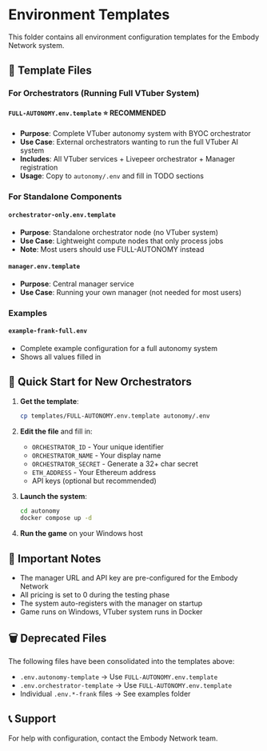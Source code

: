# Environment Templates

This folder contains all environment configuration templates for the Embody Network system.

## 📁 Template Files

### For Orchestrators (Running Full VTuber System)

#### **`FULL-AUTONOMY.env.template`** ⭐ RECOMMENDED
- **Purpose**: Complete VTuber autonomy system with BYOC orchestrator
- **Use Case**: External orchestrators wanting to run the full VTuber AI system
- **Includes**: All VTuber services + Livepeer orchestrator + Manager registration
- **Usage**: Copy to `autonomy/.env` and fill in TODO sections

### For Standalone Components

#### `orchestrator-only.env.template`
- **Purpose**: Standalone orchestrator node (no VTuber system)
- **Use Case**: Lightweight compute nodes that only process jobs
- **Note**: Most users should use FULL-AUTONOMY instead

#### `manager.env.template`
- **Purpose**: Central manager service
- **Use Case**: Running your own manager (not needed for most users)

### Examples

#### `example-frank-full.env`
- Complete example configuration for a full autonomy system
- Shows all values filled in

## 🚀 Quick Start for New Orchestrators

1. **Get the template**:
   ```bash
   cp templates/FULL-AUTONOMY.env.template autonomy/.env
   ```

2. **Edit the file** and fill in:
   - `ORCHESTRATOR_ID` - Your unique identifier
   - `ORCHESTRATOR_NAME` - Your display name
   - `ORCHESTRATOR_SECRET` - Generate a 32+ char secret
   - `ETH_ADDRESS` - Your Ethereum address
   - API keys (optional but recommended)

3. **Launch the system**:
   ```bash
   cd autonomy
   docker compose up -d
   ```

4. **Run the game** on your Windows host

## 📝 Important Notes

- The manager URL and API key are pre-configured for the Embody Network
- All pricing is set to 0 during the testing phase
- The system auto-registers with the manager on startup
- Game runs on Windows, VTuber system runs in Docker

## 🗑️ Deprecated Files

The following files have been consolidated into the templates above:
- `.env.autonomy-template` → Use `FULL-AUTONOMY.env.template`
- `.env.orchestrator-template` → Use `FULL-AUTONOMY.env.template`
- Individual `.env.*-frank` files → See examples folder

## 📞 Support

For help with configuration, contact the Embody Network team.